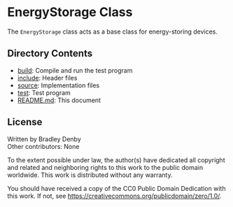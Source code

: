 # EnergyStorage Class

The `EnergyStorage` class acts as a base class for energy-storing devices.

## Directory Contents

* [build](build/README.md): Compile and run the test program
* [include](include/EnergyStorage.hpp): Header files
* [source](source/EnergyStorage.cpp): Implementation files
* [test](test/test-energy-storage.cpp): Test program
* [README.md](README.md): This document

## License

Written by Bradley Denby  
Other contributors: None

To the extent possible under law, the author(s) have dedicated all copyright and
related and neighboring rights to this work to the public domain worldwide. This
work is distributed without any warranty.

You should have received a copy of the CC0 Public Domain Dedication with this
work. If not, see <https://creativecommons.org/publicdomain/zero/1.0/>.
